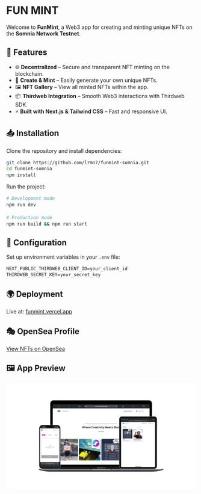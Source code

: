 # FUN MINT

Welcome to **FunMint**, a Web3 app for creating and minting unique NFTs on the **Somnia Network Testnet**.

## 🚀 Features

- 🌐 **Decentralized** – Secure and transparent NFT minting on the blockchain.
- 🎨 **Create & Mint** – Easily generate your own unique NFTs.
- 🖼️ **NFT Gallery** – View all minted NFTs within the app.
- 📦 **Thirdweb Integration** – Smooth Web3 interactions with Thirdweb SDK.
- ⚡ **Built with Next.js & Tailwind CSS** – Fast and responsive UI.

## 📥 Installation

Clone the repository and install dependencies:

```bash
git clone https://github.com/lrmn7/funmint-somnia.git
cd funmint-somnia
npm install
```

Run the project:

```bash
# Development mode
npm run dev

# Production mode
npm run build && npm run start
```

## 🔧 Configuration

Set up environment variables in your `.env` file:

```env
NEXT_PUBLIC_THIRDWEB_CLIENT_ID=your_client_id
THIRDWEB_SECRET_KEY=your_secret_key
```

## 🌍 Deployment

Live at: [funmint.vercel.app](https://funmint.vercel.app)

## 🎭 OpenSea Profile

[View NFTs on OpenSea](https://testnets.opensea.io/0x90A69de07ADEEDBA5d2f2D0afdc0f4D9aFFcbA4F)

## 🖼️ App Preview

<p align="center">
<img src="https://github.com/lrmn7/funmint-somnia/blob/main/src/assets/sample/funmint.png?raw=true" style="padding-bottom: 15px" />
</p>

